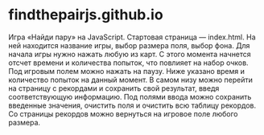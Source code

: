 # findthepairjs.github.io
Игра «Найди пару» на JavaScript.
Стартовая страница — index.html. На ней находится название игры, выбор размера поля, выбор фона. Для начала игры нужно нажать любую из карт. С этого момента начнется отсчет времени и количества попыток, что повлияет на набор очков. Под игровым полем можно нажать на паузу. Ниже указано время и количество попыток на данный момент. В самом низу можно перейти на страницу с рекордами и сохранить свой результат, введя соответствующую информацию. Под полями ввода можно сохранить введенные значения, очистить поля и очистить всю таблицу рекордов. Со страницы рекордов можно вернуться на игровое поле любого размера.
